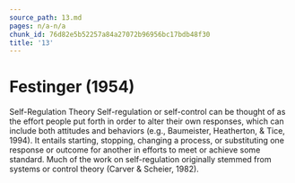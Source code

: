 ```yaml
---
source_path: 13.md
pages: n/a-n/a
chunk_id: 76d82e5b52257a84a27072b96956bc17bdb48f30
title: '13'
---
```

# Festinger (1954)

Self-Regulation Theory Self-regulation or self-control can be thought of as the effort people put forth in order to alter their own responses, which can include both attitudes and behaviors (e.g., Baumeister, Heatherton, & Tice, 1994). It entails starting, stopping, changing a process, or substituting one response or outcome for another in efforts to meet or achieve some standard. Much of the work on self-regulation originally stemmed from systems or control theory (Carver & Scheier, 1982).
